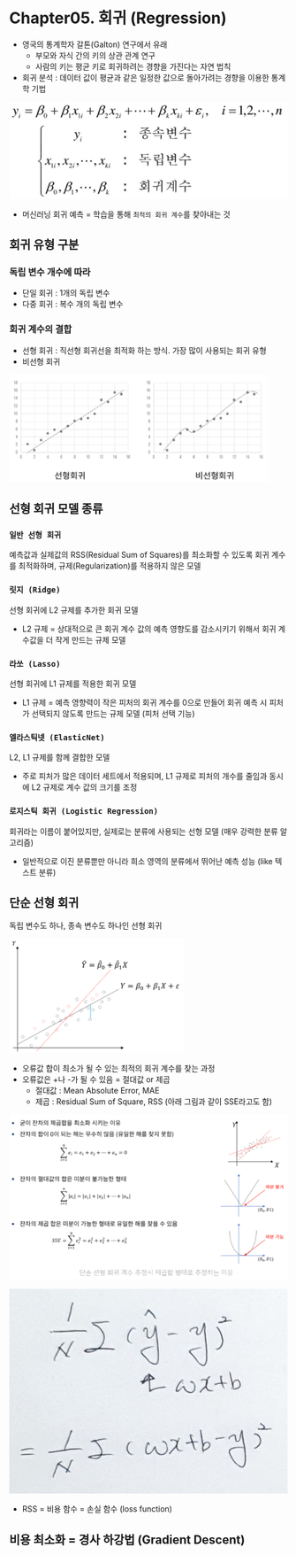 # Chapter05. 회귀 (Regression)

- 영국의 통계학자 갈톤(Galton) 연구에서 유래
  - 부모와 자식 간의 키의 상관 관계 연구
  - 사람의 키는 평균 키로 회귀하려는 경향을 가진다는 자연 법칙
- 회귀 분석 : 데이터 값이 평균과 같은 일정한 값으로 돌아가려는 경향을 이용한 통계학 기법

![01-sik.png](img/01-sik.png)

- 머신러닝 회귀 예측 = 학습을 통해 `최적의 회귀 계수`를 찾아내는 것


## 회귀 유형 구분

### 독립 변수 개수에 따라
- 단일 회귀 : 1개의 독립 변수
- 다중 회귀 : 복수 개의 독립 변수


### 회귀 계수의 결합
- 선형 회귀 : 직선형 회귀선을 최적화 하는 방식. 가장 많이 사용되는 회귀 유형
- 비선형 회귀

![02-linear-non.png](img/02-linear-non.png)


## 선형 회귀 모델 종류

### `일반 선형 회귀`
예측값과 실제값의 RSS(Residual Sum of Squares)를 최소화할 수 있도록 회귀 계수를 최적화하며, 규제(Regularization)를 적용하지 않은 모델


### `릿지 (Ridge)`
선형 회귀에 L2 규제를 추가한 회귀 모델

- L2 규제 = 상대적으로 큰 회귀 계수 값의 예측 영향도를 감소시키기 위해서 회귀 계수값을 더 작게 만드는 규제 모델


### `라쏘 (Lasso)`
선형 회귀에 L1 규제를 적용한 회귀 모델

- L1 규제 = 예측 영향력이 작은 피처의 회귀 계수를 0으로 만들어 회귀 예측 시 피처가 선택되지 않도록 만드는 규제 모델 (피처 선택 기능)


### `엘라스틱넷 (ElasticNet)`
L2, L1 규제를 함께 결합한 모델

- 주로 피처가 많은 데이터 세트에서 적용되며, L1 규제로 피처의 개수를 줄임과 동시에 L2 규제로 계수 값의 크기를 조정


### `로지스틱 회귀 (Logistic Regression)`
회귀라는 이름이 붙어있지만, 실제로는 분류에 사용되는 선형 모델 (매우 강력한 분류 알고리즘)

- 일반적으로 이진 분류뿐만 아니라 희소 영역의 분류에서 뛰어난 예측 성능 (like 텍스트 분류)


## 단순 선형 회귀
독립 변수도 하나, 종속 변수도 하나인 선형 회귀

![03-simple-linear.png](img/03-simple-linear.png)

- 오류값 합이 최소가 될 수 있는 최적의 회귀 계수를 찾는 과정
- 오류값은 +나 -가 될 수 있음 = 절대값 or 제곱
  - 절대값 : Mean Absolute Error, MAE
  - 제곱 : Residual Sum of Square, RSS (아래 그림과 같이 SSE라고도 함)

![04-sse.png](img/04-sse.png)


![05-rss.png](img/05-rss.png)


- RSS = 비용 함수 = 손실 함수 (loss function)


## 비용 최소화 = 경사 하강법 (Gradient Descent)

